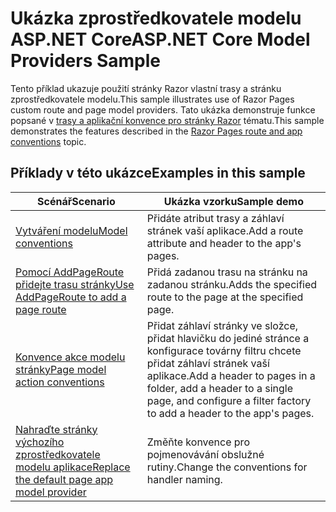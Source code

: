 # <a name="aspnet-core-model-providers-sample"></a><span data-ttu-id="c41da-101">Ukázka zprostředkovatele modelu ASP.NET Core</span><span class="sxs-lookup"><span data-stu-id="c41da-101">ASP.NET Core Model Providers Sample</span></span>

<span data-ttu-id="c41da-102">Tento příklad ukazuje použití stránky Razor vlastní trasy a stránku zprostředkovatele modelu.</span><span class="sxs-lookup"><span data-stu-id="c41da-102">This sample illustrates use of Razor Pages custom route and page model providers.</span></span> <span data-ttu-id="c41da-103">Tato ukázka demonstruje funkce popsané v [trasy a aplikační konvence pro stránky Razor](https://docs.microsoft.com/aspnet/core/razor-pages/razor-pages-convention-features) tématu.</span><span class="sxs-lookup"><span data-stu-id="c41da-103">This sample demonstrates the features described in the [Razor Pages route and app conventions](https://docs.microsoft.com/aspnet/core/razor-pages/razor-pages-convention-features) topic.</span></span>

## <a name="examples-in-this-sample"></a><span data-ttu-id="c41da-104">Příklady v této ukázce</span><span class="sxs-lookup"><span data-stu-id="c41da-104">Examples in this sample</span></span>

| <span data-ttu-id="c41da-105">Scénář</span><span class="sxs-lookup"><span data-stu-id="c41da-105">Scenario</span></span> | <span data-ttu-id="c41da-106">Ukázka vzorku</span><span class="sxs-lookup"><span data-stu-id="c41da-106">Sample demo</span></span> |
| -------- | ----------- |
| [<span data-ttu-id="c41da-107">Vytváření modelu</span><span class="sxs-lookup"><span data-stu-id="c41da-107">Model conventions</span></span>](https://docs.microsoft.com/aspnet/core/razor-pages/razor-pages-conventions#model-conventions) | <span data-ttu-id="c41da-108">Přidáte atribut trasy a záhlaví stránek vaší aplikace.</span><span class="sxs-lookup"><span data-stu-id="c41da-108">Add a route attribute and header to the app's pages.</span></span> |
| [<span data-ttu-id="c41da-109">Pomocí AddPageRoute přidejte trasu stránky</span><span class="sxs-lookup"><span data-stu-id="c41da-109">Use AddPageRoute to add a page route</span></span>](https://docs.microsoft.com/aspnet/core/razor-pages/razor-pages-conventions#configure-a-page-route) | <span data-ttu-id="c41da-110">Přidá zadanou trasu na stránku na zadanou stránku.</span><span class="sxs-lookup"><span data-stu-id="c41da-110">Adds the specified route to the page at the specified page.</span></span> |
| [<span data-ttu-id="c41da-111">Konvence akce modelu stránky</span><span class="sxs-lookup"><span data-stu-id="c41da-111">Page model action conventions</span></span>](https://docs.microsoft.com/aspnet/core/razor-pages/razor-pages-conventions#page-model-action-conventions) | <span data-ttu-id="c41da-112">Přidat záhlaví stránky ve složce, přidat hlavičku do jediné stránce a konfigurace továrny filtru chcete přidat záhlaví stránek vaší aplikace.</span><span class="sxs-lookup"><span data-stu-id="c41da-112">Add a header to pages in a folder, add a header to a single page, and configure a filter factory to add a header to the app's pages.</span></span> |
| [<span data-ttu-id="c41da-113">Nahraďte stránky výchozího zprostředkovatele modelu aplikace</span><span class="sxs-lookup"><span data-stu-id="c41da-113">Replace the default page app model provider</span></span>](https://docs.microsoft.com/aspnet/core/razor-pages/razor-pages-conventions#replace-the-default-page-app-model-provider) | <span data-ttu-id="c41da-114">Změňte konvence pro pojmenovávání obslužné rutiny.</span><span class="sxs-lookup"><span data-stu-id="c41da-114">Change the conventions for handler naming.</span></span> |
